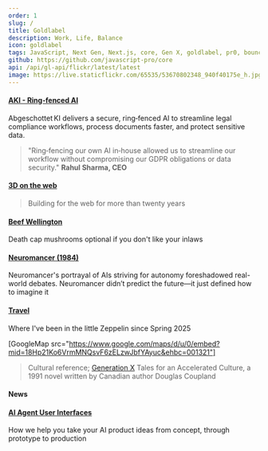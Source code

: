 ```yaml
---
order: 1
slug: /
title: Goldlabel
description: Work, Life, Balance
icon: goldlabel
tags: JavaScript, Next Gen, Next.js, core, Gen X, goldlabel, pr0, bouncer, AI Prompt Engineering, ChatGPT, OpenAI, Singularity, Frontend, Vanilla JS, TypeScript, React, Angular, Vue, Material UI, MUI, Flash, Server Side JavaScript, Node, Gatsby, NextJS, Headless CMS
github: https://github.com/javascript-pro/core
api: /api/gl-api/flickr/latest/latest
image: https://live.staticflickr.com/65535/53670802348_940f40175e_h.jpg
---
```


#### [AKI - Ring‑fenced AI](/work/expertise/ai/abgeschottet-ki)

Abgeschottet KI delivers a secure, ring‑fenced AI to streamline legal compliance workflows, process documents faster, and protect sensitive data.

> "Ring‑fencing our own AI in‑house allowed us to streamline our workflow without compromising our GDPR obligations or data security." **Rahul Sharma, CEO**

#### [3D on the web](/work/expertise/web3d)

> Building for the web for more than twenty years

#### [Beef Wellington](/balance/writing/wei-zangs-food/beef-wellie)

Death cap mushrooms optional if you don't like your inlaws

#### [Neuromancer (1984)](/balance/writers/william-gibson)

Neuromancer's portrayal of AIs striving for autonomy foreshadowed real-world debates. Neuromancer didn’t predict the future—it just defined how to imagine it

#### [Travel](/life/travel)

Where I've been in the little Zeppelin since Spring 2025

[GoogleMap src="https://www.google.com/maps/d/u/0/embed?mid=18Hp21Ko6VrmMNQsvF6zELzwJbfYAyuc&ehbc=001321"]

> Cultural reference; [Generation X](/balance/writers/generation-x) Tales for an Accelerated Culture, a 1991 novel written by Canadian author Douglas Coupland

#### News

#### [AI Agent User Interfaces](/work/expertise/ai/agents)

How we help you take your AI product ideas from concept, through prototype to production
